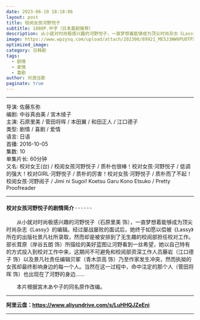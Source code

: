 ```yaml
---
date: 2023-06-10 18:18:06
layout: post
title: 校阅女孩河野悦子
subtitle: 1080P.中字（日本喜剧推荐）
description: 从小就对时尚极感兴趣的河野悦子，一直梦想着能够成为顶尖时尚杂志《Lassy》的编辑。经过屡战屡败的面试后，她终于如愿以偿被《Lassy》所在的出版社景凡社所录取，然而却是被安排到了无生趣的校阅部担任校对工作...
image: https://www.wpzysq.com/upload/attach/202308/89921_ME5J3WW8PUDTPXG._webp
optimized_image: 
category: 日韩剧
tags:
  - 剧情
  - 爱情
  - 喜剧
author: 对酒当歌
paginate: true
---
```


---

导演: 佐藤东弥  
编剧: 中谷真由美 / 宮木绫子  
主演: 石原里美 / 菅田将晖 / 本田翼 / 和田正人 / 江口德子  
类型: 剧情 / 喜剧 / 爱情  
语言: 日语  
首播: 2016-10-05  
集数: 10  
单集片长: 60分钟  
又名: 校对女王(台) / 校阅女孩河野悦子 / 质朴也很棒！校对女孩·河野悦子 / 低调的强大！校对GIRL‧河野悦子 / 质朴的厉害！校对女孩‧河野悦子 / 质朴而了不起！校阅女孩·河野阅子 / Jimi ni Sugoi! Koetsu Garu Kono Etsuko / Pretty Proofreader  

---

#### 校对女孩河野悦子的剧情简介 · · · · · ·

　　从小就对时尚极感兴趣的河野悦子（石原里美 饰），一直梦想着能够成为顶尖时尚杂志《Lassy》的编辑。经过屡战屡败的面试后，她终于如愿以偿被《Lassy》所在的出版社景凡社所录取，然而却是被安排到了无生趣的校阅部担任校对工作。部长茸原（岸谷五朗 饰）所描绘的美好蓝图让河野看到一丝希望，她以自己特有的方式投入到校对工作中来，这期间不可避免和校阅部资深工作人员藤岩（江口德子 饰）以及景凡社责任编辑贝冢（青木崇高 饰）乃至作家发生冲突，然而执拗的女孩却最终影响身边的每一个人。当然在这一过程中，命中注定的那个人（菅田将晖 饰）也出现在了河野的身边……  

　　本片根据宮木あや子的同名原作改编。  

---

**阿里云盘：<https://www.aliyundrive.com/s/LuHHQJZeEni>**

---
